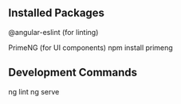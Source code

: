 ## Installed Packages

@angular-eslint (for linting)


PrimeNG (for UI components)
npm install primeng

## Development Commands
ng lint
ng serve